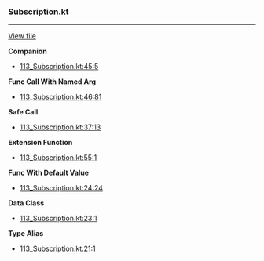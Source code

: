 ### Subscription.kt
---
[View file](../files/113_Subscription.kt)

**Companion**

 - [113_Subscription.kt:45:5](../files/113_Subscription.kt#L45)

**Func Call With Named Arg**

 - [113_Subscription.kt:46:81](../files/113_Subscription.kt#L46)

**Safe Call**

 - [113_Subscription.kt:37:13](../files/113_Subscription.kt#L37)

**Extension Function**

 - [113_Subscription.kt:55:1](../files/113_Subscription.kt#L55)

**Func With Default Value**

 - [113_Subscription.kt:24:24](../files/113_Subscription.kt#L24)

**Data Class**

 - [113_Subscription.kt:23:1](../files/113_Subscription.kt#L23)

**Type Alias**

 - [113_Subscription.kt:21:1](../files/113_Subscription.kt#L21)
